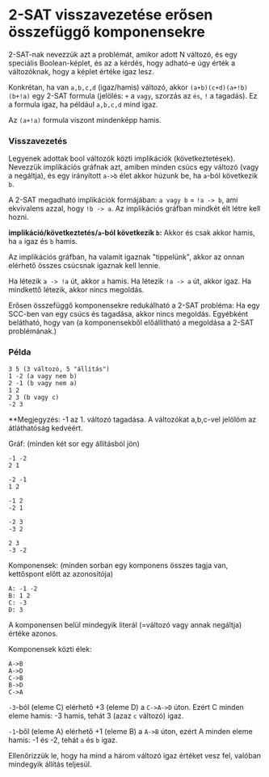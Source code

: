 # 2-SAT visszavezetése erősen összefüggő komponensekre

2-SAT-nak nevezzük azt a problémát, amikor adott N változó, és egy speciális
Boolean-képlet, és az a kérdés, hogy adható-e úgy érték a változóknak, hogy a képlet értéke igaz lesz.

Konkrétan, ha van `a,b,c,d` (igaz/hamis) változó, akkor `(a+b)(c+d)(a+!b)(b+!a)`
egy 2-SAT formula (jelölés: `+` a `vagy`, szorzás az `és`, `!` a tagadás).
Ez a formula igaz, ha például `a,b,c,d` mind igaz.

Az `(a+!a)` formula viszont mindenképp hamis.

### Visszavezetés

Legyenek adottak bool változók közti implikációk (következtetések).
Nevezzük implikációs gráfnak azt, amiben minden csúcs egy változó (vagy a negáltja),
és egy irányított `a->b` élet akkor húzunk be, ha `a`-ból következik `b`.

A 2-SAT megadható implikációk formájában: `a vagy b` = `!a -> b`, ami ekvivalens azzal, hogy `!b -> a`.
Az implikációs gráfban mindkét élt létre kell hozni.

**implikáció/következtetés/`a`-ból következik `b`:** Akkor és csak akkor hamis, ha `a` igaz és `b` hamis.

Az implikációs gráfban, ha valamit igaznak "tippelünk", akkor az onnan elérhető összes csúcsnak igaznak kell lennie.

Ha létezik `a -> !a` út, akkor `a` hamis. Ha létezik `!a -> a` út, akkor igaz. Ha mindkettő létezik, akkor nincs megoldás.

Erősen összefüggő komponensekre redukálható a 2-SAT probléma: Ha egy SCC-ben van egy csúcs és tagadása, akkor nincs megoldás.
Egyébként belátható, hogy van (a komponensekből előállítható a megoldása a 2-SAT problémának.)

### Példa

```
3 5 (3 változó, 5 "állítás")
1 -2 (a vagy nem b)
2 -1 (b vagy nem a)
1 2
2 3 (b vagy c)
-2 3
```

**Megjegyzés: -1 az 1. változó tagadása. A változókat a,b,c-vel jelölöm az átláthatóság kedvéért.

Gráf: (minden két sor egy állításból jön)

```
-1 -2
2 1

-2 -1
1 2

-1 2
-2 1

-2 3
-3 2

2 3
-3 -2
```

Komponensek: (minden sorban egy komponens összes tagja van, kettőspont előtt az azonosítója)

```
A: -1 -2
B: 1 2
C: -3
D: 3
```

A komponensen belül mindegyik literál (=változó vagy annak negáltja) értéke azonos.

Komponensek közti élek:
```
A->B
A->D
C->B
B->D
C->A
```

`-3`-ból (eleme C) elérhető +3 (eleme D) a `C->A->D` úton. Ezért C minden eleme hamis: -3 hamis,
tehát 3 (azaz `c` változó) igaz.

`-1`-ből (eleme A) elérhető +1 (eleme B) a `A->B` úton, ezért A minden eleme hamis: -1 és -2, tehát `a` és `b` igaz.

Ellenőrizzük le, hogy ha mind a három változó igaz értéket vesz fel, valóban mindegyik állítás teljesül.
